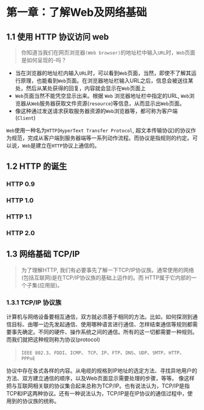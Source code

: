 # 第一章：了解Web及网络基础

## 1.1 使用 HTTP 协议访问 web
> 你知道当我们在网页浏览器`(Web browser)`的地址栏中输入`URL`时，`Web`页面是如何呈现的-吗？
- 当在浏览器的地址栏内输入`URL`时，可以看到`Web`页面，当然，即使不了解其运行原理，也能看到`Web`页面。在浏览器地址栏输入URL之后，信息会被送往某处，然后从某处获得的回复，内容就会显示在`Web`页面上
- `Web`页面当然不能凭空显示出来。根据 `Web` 浏览器地址栏中指定的URL, `Web`浏览器从`Web`服务器获取文件资源(`resource`)等信息，从而显示出`Web`页面。
- 像这种通过发送请求获取服务器资源的`Web`浏览器等，都可称为客户端(`Client`)

`Web`使用一种名为`HTTP`(`HyperText Transfer Protocol`, 超文本传输协议)的协议作为规范，完成从客户端到服务器端等一系列动作流程。而协议是指规则的约定。可以说，`Web`是建立在`HTTP`协议上通信的。
## 1.2 HTTP 的诞生
### HTTP 0.9
### HTTP 1.0
### HTTP 1.1
### HTTP 2.0

## 1.3 网络基础 TCP/IP
> 为了理解HTTP, 我们有必要事先了解一下TCP/IP协议族。通常使用的网络(包括互联网)是在TCP/IP协议族的基础上运作的。而 HTTP属于它内部的一个子集(应用层)。
### 1.3.1 TCP/IP 协议族
计算机与网络设备要相互通信，双方就必须基于相同的方法。比如，如何探测到通信目标、由哪一边先发起通信、使用哪种语言进行通信、怎样结束通信等规则都需要事先确定。不同的硬件、操作系统之间的通信。所有的这一切都需要一种规则。而我们就把这种规则称为协议(protocol)
> `IEEE 802.3`、`FDDI`、`ICMP`、 `TCP`、`IP`、`FTP`、`DNS`、`UDP`、`SMTP`、`HTTP`、`PPPoE`

协议中存在各式各样的内容。从电缆的规格到IP地址的选定方法、寻找异地用户的方法、双方建立通信的顺序，以及Web页面显示需要处理的步骤，等等。
像这样把与互联网相关联的协议集合起来总称为TCP/IP。也有说法认为，TCP/IP是指TCP和IP这两种协议。还有一种说法认为，TCP/IP是在IP协议的通信过程中，使用到的协议族的统称。